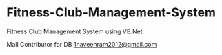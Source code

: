 # Fitness-Club-Management-System
Fitness Club Management System using VB.Net


Mail Contributor for DB 1naveenram2012@gmail.com

